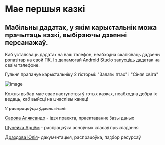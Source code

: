 # Мае першыя казкі

## Мабільны дадатак, у якім карыстальнік можа прачытаць казкі, выбіраючы дзеянні персанажаў.


Каб усталяваць дадатак на ваш тэлефон, неабходна скапіяваць дадзены рэпазітар на свой ПК. І з дапамогай Android Studio запусціць дадатак на сваім тэлефоне.

Гульня прапануе карыстальніку 2 гісторыі: "Залаты птах" і "Сіняя світа"

![image](https://user-images.githubusercontent.com/75885906/210220146-3759bd2c-3959-467d-8302-21c4a34faaed.png)

Кожны выбар мае свае наступствы ў гэтых казках, неабходна добра іх ведаць, каб выйсці на шчаслівы канец!


У распрацоўцы ўдзельнічалі:

[Сарока Аляксандр](https://github.com/depravo) - ідэя праекта, праектаванне базы даных

[Шунейка Арцём](https://github.com/SadTyoma) - распрацоўка асноўных класаў прыкладання

[Драздова Юлія](https://github.com/julliettee)- дакументацыя, распрацоўка, падбор рэсурсаў

